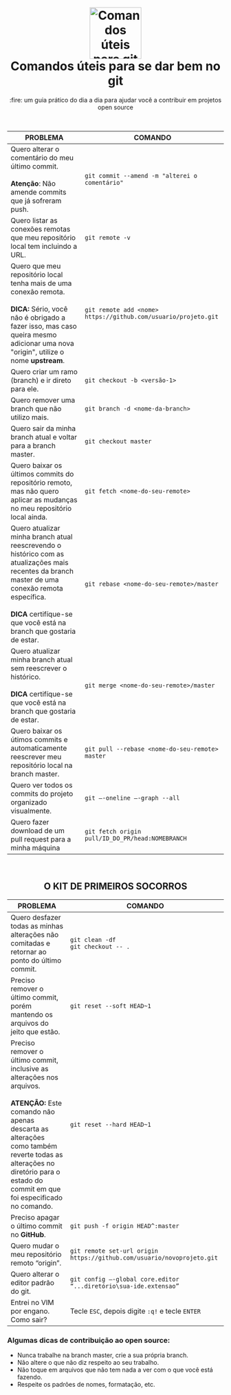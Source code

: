 <h1 align="center">
  <img src="https://i.ibb.co/z2tXZRF/github.png" alt="Comandos úteis para git" width="120">
  <br>
  Comandos úteis para se dar bem no git
</h1>
<p align="center">:fire: um guia prático do dia a dia para ajudar você a contribuir em projetos open source</p>

<br>

| PROBLEMA | COMANDO |
| ------ | ------ |
| Quero alterar o comentário do meu último commit. <br><br>**Atenção**: Não amende commits que já sofreram push.| `git commit --amend -m "alterei o comentário"` |
| Quero listar as conexões remotas que meu repositório local tem incluindo a URL. | `git remote -v` |
| Quero que meu repositório local tenha mais de uma conexão remota. <br><br>**DICA:** Sério, você não é obrigado a fazer isso, mas caso queira mesmo adicionar uma nova "origin", utilize o nome **upstream**.  | `git remote add <nome> https://github.com/usuario/projeto.git`  |
| Quero criar um ramo (branch) e ir direto para ele. | `git checkout -b <versão-1>` |
| Quero remover uma branch que não utilizo mais. | `git branch -d <nome-da-branch>` |
| Quero sair da minha branch atual e voltar para a branch master. | `git checkout master` |
| Quero baixar os últimos commits do repositório remoto, mas não quero aplicar as mudanças no meu repositório local ainda. | `git fetch <nome-do-seu-remote>` |
| Quero atualizar minha branch atual reescrevendo o histórico com as atualizações mais recentes da branch master de uma conexão remota específica.  <br><br>**DICA** certifíque-se que você está na branch que gostaria de estar. | `git rebase <nome-do-seu-remote>/master` |
| Quero atualizar minha branch atual sem reescrever o histórico.  <br><br>**DICA** certifíque-se que você está na branch que gostaria de estar. | `git merge <nome-do-seu-remote>/master` |
| Quero baixar os útimos commits e automaticamente reescrever meu repositório local na branch master. | `git pull --rebase <nome-do-seu-remote> master` |
| Quero ver todos os commits do projeto organizado visualmente. | `git –-oneline –-graph --all` |
| Quero fazer download de um pull request para a minha máquina | `git fetch origin pull/ID_DO_PR/head:NOMEBRANCH` |

<br>
<h2 align="center">
  O KIT DE PRIMEIROS SOCORROS
</h2>

| PROBLEMA | COMANDO |
| ------ | ------ |
| Quero desfazer todas as minhas alterações não comitadas e retornar ao ponto do último commit. | `git clean -df`  <br>    `git checkout -- .` |
| Preciso remover o último commit, porém mantendo os arquivos do jeito que estão. | `git reset --soft HEAD~1` |
| Preciso remover o último commit, inclusive as alterações nos arquivos. <br><br> **ATENÇÃO:** Este comando não apenas descarta as alterações como também reverte todas as alterações no diretório para o estado do <br> commit em que foi especificado no comando.  | `git reset --hard HEAD~1` |
| Preciso apagar o último commit no **GitHub**. | `git push -f origin HEAD^:master` |
| Quero mudar o meu repositório remoto “origin”. | `git remote set-url origin https://github.com/usuario/novoprojeto.git` |
| Quero alterar o editor padrão do git. | `git config –-global core.editor “...diretório\sua-ide.extensao”` |
| Entrei no VIM por engano. Como sair? | Tecle `ESC`, depois digite `:q!` e tecle `ENTER` |


### Algumas dicas de contribuição ao open source:

- Nunca trabalhe na branch master, crie a sua própria branch.
- Não altere o que não diz respeito ao seu trabalho.
- Não toque em arquivos que não tem nada a ver com o que você está fazendo.
- Respeite os padrões de nomes, formatação, etc.

